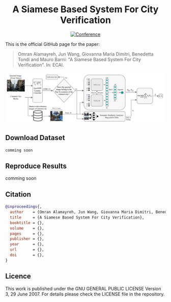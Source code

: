 <div align="center">
 
# A Siamese Based System For City Verification

[![Conference](http://img.shields.io/badge/ECAI-2023-4b44ce.svg)](https://ecai2023.eu/)

</div>

This is the official GitHub page for the paper:

> Omran Alamayreh, Jun Wang, Giovanna Maria Dimitri, Benedetta Tondi and Mauro Barni:
"A Siamese Based System For City Verification".
In: ECAI.

![The proposed architecture](figure/the_proposed_architecture..png)

## Download Dataset

```bash
comming soon
```

## Reproduce Results

comming soon

## Citation
```BibTeX
@inproceedings{,
  author    = {Omran Alamayreh, Jun Wang, Giovanna Maria Dimitri, Benedetta Tondi and Mauro Barni},
  title     = {A Siamese Based System For City Verification},
  booktitle = {},
  volume    = {},
  pages     = {},
  publisher = {},
  year      = {},
  url       = {},
  doi       = {},
}
```


## Licence
This work is published under the GNU GENERAL PUBLIC LICENSE Version 3, 29 June 2007. For details please check the
LICENSE file in the repository.
